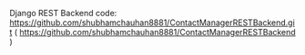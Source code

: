 Django REST Backend code: https://github.com/shubhamchauhan8881/ContactManagerRESTBackend.git  ( https://github.com/shubhamchauhan8881/ContactManagerRESTBackend )
